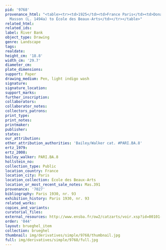 ```yaml
---
pid: '9768'
provenance_html: "<table><tr><td>1925</td><td>France Paris</td><td>Donated by Jean
  Masson (L. 1494a) to École des Beaux-Arts</td></tr></table>"
related_html: 
related_ids: 
label: River Bank
object_type: Drawing
genre: Landscape
tags: 
realdate: 
height_cm: '18.8'
width_cm: '29.7'
diameter_cm: 
plate_dimensions: 
support: Paper
drawing_medium: Pen, light indigo wash
signature: 
signature_location: 
support_marks: 
further_inscription: 
collaborators: 
collaborator_notes: 
collectors_patrons: 
print_type: 
print_notes: 
printmaker: 
publisher: 
states: 
our_attribution: 
other_attribution_authorities: 'Bailey/Walker cat. #PARI.BA.8'
ertz_1979: 
ertz_2008: 
bailey_walker: PARI.BA.8
hollstein_no: 
collection_type: Public
location_country: France
location_city: Paris
location_collection: École des Beaux-Arts
location_or_most_recent_sale_notes: Mas.391
provenance: '7027'
bibliography: Paris 1930, nr. 93
exhibition_history: Paris 1930, nr. 93
related_works: 
copies_and_variants: 
curatorial_files: 
external_resources: http://www.ensba.fr/ow2/catzarts/voir.xsp?id=00101-23834&qid=sdx_q3&n=7&sf=&e=
order: '044'
layout: brueghel_item
collection: brueghel
thumbnail: img/derivatives/simple/9768/thumbnail.jpg
full: img/derivatives/simple/9768/full.jpg
---
```

